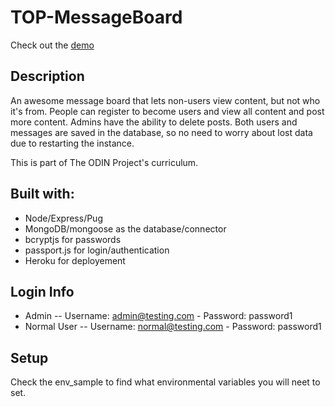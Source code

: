# TOP-MessageBoard

Check out the [demo](https://powerful-ravine-05616.herokuapp.com/)

## Description

An awesome message board that lets non-users view content, but not who it's from. People can register to become users and view all content and post more content. Admins have the ability to delete posts. Both users and messages are saved in the database, so no need to worry about lost data due to restarting the instance.

This is part of The ODIN Project's curriculum.

## Built with:

- Node/Express/Pug
- MongoDB/mongoose as the database/connector
- bcryptjs for passwords
- passport.js for login/authentication
- Heroku for deployement

## Login Info

- Admin
  -- Username: admin@testing.com - Password: password1
- Normal User
  -- Username: normal@testing.com - Password: password1

## Setup

Check the env_sample to find what environmental variables you will neet to set.
